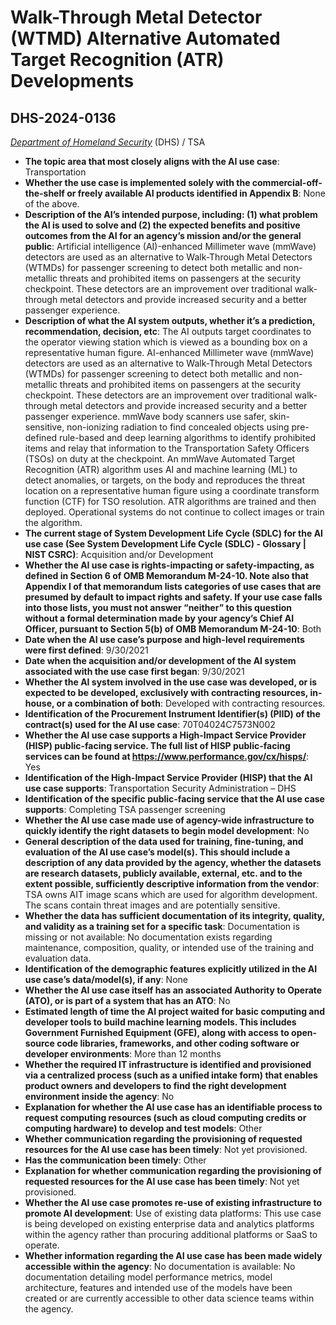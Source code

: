 # Walk-Through Metal Detector (WTMD) Alternative Automated Target Recognition (ATR) Developments
## DHS-2024-0136
_[Department of Homeland Security](<../3_agency/Department of Homeland Security.md>)_ (DHS) / TSA


+ **The topic area that most closely aligns with the AI use case**: Transportation
+ **Whether the use case is implemented solely with the commercial-off-the-shelf or freely available AI products identified in Appendix B**: None of the above.
+ **Description of the AI’s intended purpose, including: (1) what problem the AI is used to solve and (2) the expected benefits and positive outcomes from the AI for an agency’s mission and/or the general public**: Artificial intelligence (AI)-enhanced Millimeter wave (mmWave) detectors are used as an alternative to Walk-Through Metal Detectors (WTMDs) for passenger screening to detect both metallic and non-metallic threats and prohibited items on passengers at the security checkpoint. These detectors are an improvement over traditional walk-through metal detectors and provide increased security and a better passenger experience.
+ **Description of what the AI system outputs, whether it’s a prediction, recommendation, decision, etc**: The AI outputs target coordinates to the operator viewing station which is viewed as a bounding box on a representative human figure.
AI-enhanced Millimeter wave (mmWave) detectors are used as an alternative to Walk-Through Metal Detectors (WTMDs) for passenger screening to detect both metallic and non-metallic threats and prohibited items on passengers at the security checkpoint. These detectors are an improvement over traditional walk-through metal detectors and provide increased security and a better passenger experience. mmWave body scanners use safer, skin-sensitive, non-ionizing radiation to find concealed objects using pre-defined rule-based and deep learning algorithms to identify prohibited items and relay that information to the Transportation Safety Officers (TSOs) on duty at the checkpoint. An mmWave Automated Target Recognition (ATR) algorithm uses AI and machine learning (ML) to detect anomalies, or targets, on the body and reproduces the threat location on a representative human figure using a coordinate transform function (CTF) for TSO resolution. ATR algorithms are trained and then deployed. Operational systems do not continue to collect images or train the algorithm. 
+ **The current stage of System Development Life Cycle (SDLC) for the AI use case (See System Development Life Cycle (SDLC) - Glossary | NIST CSRC)**: Acquisition and/or Development
+ **Whether the AI use case is rights-impacting or safety-impacting, as defined in Section 6 of OMB Memorandum M-24-10. Note also that Appendix I of that memorandum lists categories of use cases that are presumed by default to impact rights and safety. If your use case falls into those lists, you must not answer “neither” to this question without a formal determination made by your agency’s Chief AI Officer, pursuant to Section 5(b) of OMB Memorandum M-24-10**: Both
+ **Date when the AI use case’s purpose and high-level requirements were first defined**: 9/30/2021
+ **Date when the acquisition and/or development of the AI system associated with the use case first began**: 9/30/2021
+ **Whether the AI system involved in the use case was developed, or is expected to be developed, exclusively with contracting resources, in-house, or a combination of both**: Developed with contracting resources.
+ **Identification of the Procurement Instrument Identifier(s) (PIID) of the contract(s) used for the AI use case**: 70T04024C7573N002
+ **Whether the AI use case supports a High-Impact Service Provider (HISP) public-facing service. The full list of HISP public-facing services can be found at https://www.performance.gov/cx/hisps/**: Yes
+ **Identification of the High-Impact Service Provider (HISP) that the AI use case supports**: Transportation Security Administration – DHS
+ **Identification of the specific public-facing service that the AI use case supports**: Completing TSA passenger screening
+ **Whether the AI use case made use of agency-wide infrastructure to quickly identify the right datasets to begin model development**: No
+ **General description of the data used for training, fine-tuning, and evaluation of the AI use case’s model(s). This should include a description of any data provided by the agency, whether the datasets are research datasets, publicly available, external, etc. and to the extent possible, sufficiently descriptive information from the vendor**: TSA owns AIT image scans which are used for algorithm development. The scans contain threat images and are potentially sensitive.
+ **Whether the data has sufficient documentation of its integrity, quality, and validity as a training set for a specific task**: Documentation is missing or not available: No documentation exists regarding maintenance, composition, quality, or intended use of the training and evaluation data.
+ **Identification of the demographic features explicitly utilized in the AI use case’s data/model(s), if any**: None
+ **Whether the AI use case itself has an associated Authority to Operate (ATO), or is part of a system that has an ATO**: No
+ **Estimated length of time the AI project waited for basic computing and developer tools to build machine learning models. This includes Government Furnished Equipment (GFE), along with access to open-source code libraries, frameworks, and other coding software or developer environments**: More than 12 months
+ **Whether the required IT infrastructure is identified and provisioned via a centralized process (such as a unified intake form) that enables product owners and developers to find the right development environment inside the agency**: No
+ **Explanation for whether the AI use case has an identifiable process to request computing resources (such as cloud computing credits or computing hardware) to develop and test models**: Other
+ **Whether communication regarding the provisioning of requested resources for the AI use case has been timely**: Not yet provisioned.
+ **Has the communication been timely**: Other
+ **Explanation for whether communication regarding the provisioning of requested resources for the AI use case has been timely**: Not yet provisioned.
+ **Whether the AI use case promotes re-use of existing infrastructure to promote AI development**: Use of existing data platforms: This use case is being developed on existing enterprise data and analytics platforms within the agency rather than procuring additional platforms or SaaS to operate.
+ **Whether information regarding the AI use case has been made widely accessible within the agency**: No documentation is available: No documentation detailing model performance metrics, model architecture, features and intended use of the models have been created or are currently accessible to other data science teams within the agency.